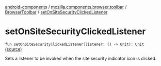 [android-components](../../index.md) / [mozilla.components.browser.toolbar](../index.md) / [BrowserToolbar](index.md) / [setOnSiteSecurityClickedListener](./set-on-site-security-clicked-listener.md)

# setOnSiteSecurityClickedListener

`fun setOnSiteSecurityClickedListener(listener: () -> `[`Unit`](https://kotlinlang.org/api/latest/jvm/stdlib/kotlin/-unit/index.html)`): `[`Unit`](https://kotlinlang.org/api/latest/jvm/stdlib/kotlin/-unit/index.html) [(source)](https://github.com/mozilla-mobile/android-components/blob/master/components/browser/toolbar/src/main/java/mozilla/components/browser/toolbar/BrowserToolbar.kt#L334)

Sets a listener to be invoked when the site security indicator icon is clicked.

